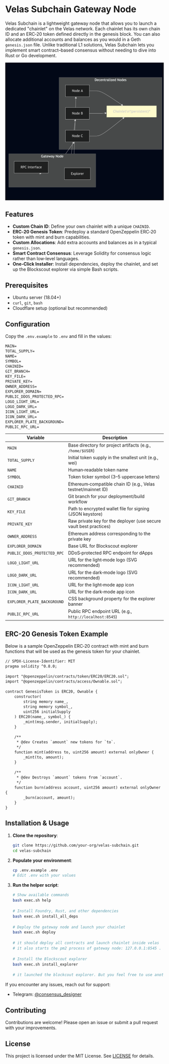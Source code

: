 # Velas Subchain Gateway Node



Velas Subchain is a lightweight gateway node that allows you to launch a dedicated "chainlet" on the Velas network. Each chainlet has its own chain ID and an ERC‑20 token defined directly in the genesis block. You can also allocate additional accounts and balances as you would in a Geth `genesis.json` file. Unlike traditional L1 solutions, Velas Subchain lets you implement smart contract–based consensus without needing to dive into Rust or Go development.

![My Image](https://raw.githubusercontent.com/askucher/velas-subchain/main/diagram.png)


## Features

- **Custom Chain ID**: Define your own chainlet with a unique `CHAINID`.
- **ERC‑20 Genesis Token**: Predeploy a standard OpenZeppelin ERC‑20 token with mint and burn capabilities.
- **Custom Allocations**: Add extra accounts and balances as in a typical `genesis.json`.
- **Smart Contract Consensus**: Leverage Solidity for consensus logic rather than low‑level languages.
- **One‑Click Installer**: Install dependencies, deploy the chainlet, and set up the Blockscout explorer via simple Bash scripts.

## Prerequisites

- Ubuntu server (18.04+)
- `curl`, `git`, `bash`
- Cloudflare setup (optional but recommended)

## Configuration

Copy the `.env.example` to `.env` and fill in the values:

```.env
MAIN=
TOTAL_SUPPLY=
NAME=
SYMBOL=
CHAINID=
GIT_BRANCH=
KEY_FILE=
PRIVATE_KEY=
OWNER_ADDRESS=
EXPLORER_DOMAIN=
PUBLIC_DDOS_PROTECTED_RPC=
LOGO_LIGHT_URL=
LOGO_DARK_URL=
ICON_LIGHT_URL=
ICON_DARK_URL=
EXPLORER_PLATE_BACKGROUND=
PUBLIC_RPC_URL=
````

| Variable                    | Description                                                        |
| --------------------------- | ------------------------------------------------------------------ |
| `MAIN`                      | Base directory for project artifacts (e.g., `/home/$USER`)         |
| `TOTAL_SUPPLY`              | Initial token supply in the smallest unit (e.g., wei)              |
| `NAME`                      | Human‑readable token name                                          |
| `SYMBOL`                    | Token ticker symbol (3–5 uppercase letters)                        |
| `CHAINID`                   | Ethereum‑compatible chain ID (e.g., Velas testnet/mainnet ID)      |
| `GIT_BRANCH`                | Git branch for your deployment/build workflow                      |
| `KEY_FILE`                  | Path to encrypted wallet file for signing (JSON keystore)          |
| `PRIVATE_KEY`               | Raw private key for the deployer (use secure vault best practices) |
| `OWNER_ADDRESS`             | Ethereum address corresponding to the private key                  |
| `EXPLORER_DOMAIN`           | Base URL for Blockscout explorer                                   |
| `PUBLIC_DDOS_PROTECTED_RPC` | DDoS‑protected RPC endpoint for dApps                              |
| `LOGO_LIGHT_URL`            | URL for the light‑mode logo (SVG recommended)                      |
| `LOGO_DARK_URL`             | URL for the dark‑mode logo (SVG recommended)                       |
| `ICON_LIGHT_URL`            | URL for the light‑mode app icon                                    |
| `ICON_DARK_URL`             | URL for the dark‑mode app icon                                     |
| `EXPLORER_PLATE_BACKGROUND` | CSS background property for the explorer banner                    |
| `PUBLIC_RPC_URL`            | Public RPC endpoint URL (e.g., `http://localhost:8545`)            |

## ERC-20 Genesis Token Example

Below is a sample OpenZeppelin ERC‑20 contract with mint and burn functions that will be used as the genesis token for your chainlet.

```solidity
// SPDX-License-Identifier: MIT
pragma solidity ^0.8.0;

import "@openzeppelin/contracts/token/ERC20/ERC20.sol";
import "@openzeppelin/contracts/access/Ownable.sol";

contract GenesisToken is ERC20, Ownable {
    constructor(
        string memory name_,
        string memory symbol_,
        uint256 initialSupply
    ) ERC20(name_, symbol_) {
        _mint(msg.sender, initialSupply);
    }

    /**
     * @dev Creates `amount` new tokens for `to`.
     */
    function mint(address to, uint256 amount) external onlyOwner {
        _mint(to, amount);
    }

    /**
     * @dev Destroys `amount` tokens from `account`.
     */
    function burn(address account, uint256 amount) external onlyOwner {
        _burn(account, amount);
    }
}
```

## Installation & Usage

1. **Clone the repository**:

   ```bash
   git clone https://github.com/your-org/velas-subchain.git
   cd velas-subchain
   ```

2. **Populate your environment**:

   ```bash
   cp .env.example .env
   # Edit .env with your values
   ```

3. **Run the helper script**:

   ```bash
   # Show available commands
   bash exec.sh help

   # Install Foundry, Rust, and other dependencies
   bash exec.sh install_all_deps

   # Deploy the gateway node and launch your chainlet
   bash exec.sh deploy

   # it should deploy all contracts and launch chainlet inside velas
   # it also starts the pm2 process of gateway node: 127.0.0.1:8545 . it should be covered with cloudflare https://yourdomain.com/rpc

   # Install the Blockscout explorer
   bash exec.sh install_explorer

   # it launched the blockcout explorer. But you feel free to use another one

   ```

If you encounter any issues, reach out for support:

* Telegram: [@consensus\_designer](http://t.me/consensus_designer)

## Contributing

Contributions are welcome! Please open an issue or submit a pull request with your improvements.

## License

This project is licensed under the MIT License. See [LICENSE](LICENSE) for details.
